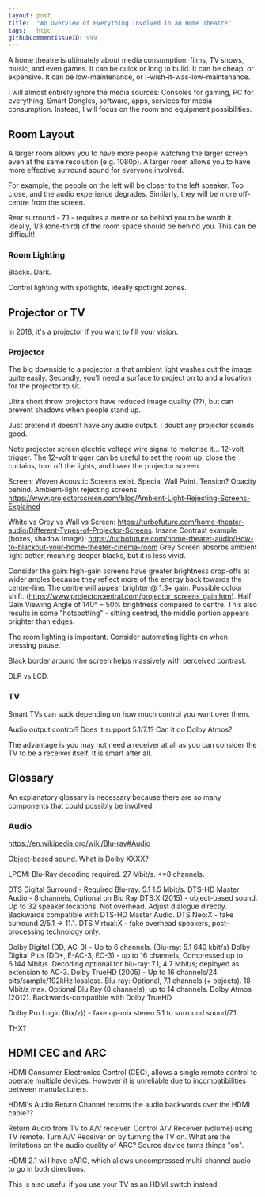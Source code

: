 ```yaml
---
layout: post
title:  "An Overview of Everything Involved in an Home Theatre"
tags:   htpc
githubCommentIssueID: 999
---
```


A home theatre is ultimately about media consumption: films, TV shows, music, and even games. It can be quick or long to build. It can be cheap, or expensive. It can be low-maintenance, or I-wish-it-was-low-maintenance.

I will almost entirely ignore the media sources: Consoles for gaming, PC for everything, Smart Dongles, software, apps, services for media consumption. Instead, I will focus on the room and equipment possibilities.

## Room Layout

A larger room allows you to have more people watching the larger screen even at the same resolution (e.g. 1080p). A larger room allows you to have more effective surround sound for everyone involved.

For example, the people on the left will be closer to the left speaker. Too close, and the audio experience degrades. Similarly, they will be more off-centre from the screen.

Rear surround - 7.1 - requires a metre or so behind you to be worth it. Ideally, 1/3 (one-third) of the room space should be behind you. This can be difficult!

### Room Lighting

Blacks. Dark.

Control lighting with spotlights, ideally spotlight zones.

## Projector or TV

In 2018, it's a projector if you want to fill your vision.

### Projector

The big downside to a projector is that ambient light washes out the image quite easily. Secondly, you'll need a surface to project on to and a location for the projector to sit.

Ultra short throw projectors have reduced image quality (??), but can prevent shadows when people stand up.

Just pretend it doesn't have any audio output. I doubt any projector sounds good.

Note projector screen electric voltage wire signal to motorise it... 12-volt trigger. The 12-volt trigger can be useful to set the room up: close the curtains, turn off the lights, and lower the projector screen.

Screen: Woven Acoustic Screens exist. Special Wall Paint. Tension? Opacity behind. Ambient-light rejecting screens https://www.projectorscreen.com/blog/Ambient-Light-Rejecting-Screens-Explained

White vs Grey vs Wall vs Screen: https://turbofuture.com/home-theater-audio/Different-Types-of-Projector-Screens.
Insane Contrast example (boxes, shadow image): https://turbofuture.com/home-theater-audio/How-to-blackout-your-home-theater-cinema-room
Grey Screen absorbs ambient light better, meaning deeper blacks, but it is less vivid.

Consider the gain: high-gain screens have greater brightness drop-offs at wider angles because they reflect more of the energy back towards the centre-line. The centre will appear brighter @ 1.3+ gain. Possible colour shift. (https://www.projectorcentral.com/projector_screens_gain.htm). Half Gain Viewing Angle of 140° = 50% brightness compared to centre. This also results in some "hotspotting" - sitting centred, the middle portion appears brighter than edges.

The room lighting is important. Consider automating lights on when pressing pause.

Black border around the screen helps massively with perceived contrast.

DLP vs LCD.

### TV

Smart TVs can suck depending on how much control you want over them.

Audio output control? Does it support 5.1/7.1? Can it do Dolby Atmos?

The advantage is you may not need a receiver at all as you can consider the TV to be a receiver itself. It is smart after all.

## Glossary

An explanatory glossary is necessary because there are so many components that could possibly be involved.

### Audio

https://en.wikipedia.org/wiki/Blu-ray#Audio

Object-based sound. What is Dolby XXXX?

LPCM: Blu-Ray decoding required. 27 Mbit/s. <=8 channels.

DTS Digital Surround - Required Blu-ray: 5.1 1.5 Mbit/s.
DTS-HD Master Audio - 8 channels, Optional on Blu Ray
DTS:X (2015) - object-based sound. Up to 32 speaker locations. Not overhead. Adjust dialogue directly. Backwards compatible with DTS-HD Master Audio.
DTS Neo:X - fake surround 2/5.1 -> 11.1.
DTS Virtual:X - fake overhead speakers, post-processing technology only.

Dolby Digital (DD, AC-3) - Up to 6 channels. (Blu-ray: 5.1 640 kbit/s)
Dolby Digital Plus (DD+, E-AC-3, EC-3) - up to 16 channels, Compressed up to 6.144 Mbit/s.
    Decoding optional for blu-ray: 7.1, 4.7 Mbit/s; deployed as extension to AC-3.
Dolby TrueHD (2005) - Up to 16 channels/24 bits/sample/192kHz lossless.
    Blu-ray: Optional, 7.1 channels (+ objects). 18 Mbit/s max.
     Optional Blu Ray (8 channels), up to 14 channels.
Dolby Atmos (2012). Backwards-compatible with Dolby TrueHD

Dolby Pro Logic (II(x/z)) - fake up-mix stereo 5.1 to surround sound/7.1.

THX?

## HDMI CEC and ARC

HDMI Consumer Electronics Control (CEC), allows a single remote control to operate multiple devices. However it is unreliable due to incompatibilities between manufacturers.

HDMI's Audio Return Channel returns the audio backwards over the HDMI cable??

 Return Audio from TV to A/V receiver. Control A/V Receiver (volume) using TV remote. Turn A/V Receiver on by turning the TV on.
What are the limitations on the audio quality of ARC? Source device turns things "on".

HDMI 2.1 will have eARC, which allows uncompressed multi-channel audio to go in both directions.

This is also useful if you use your TV as an HDMI switch instead.

